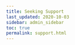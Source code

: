 ```yaml
---
title: Seeking Support
last_updated: 2020-10-03
sidebar: admin_sidebar
toc: true
permalink: support.html
---
```

